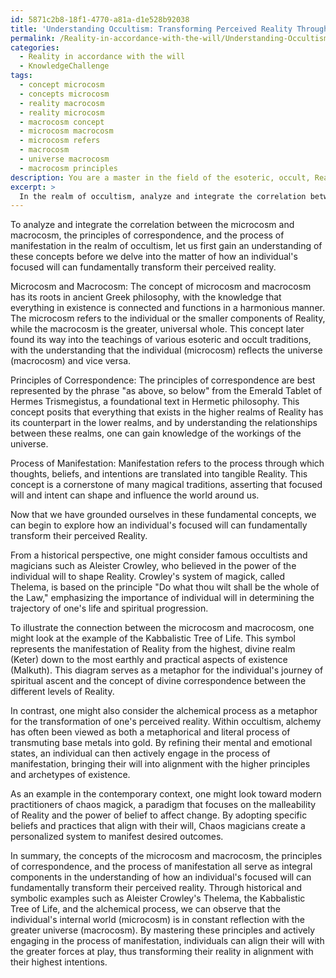 ```yaml
---
id: 5871c2b8-18f1-4770-a81a-d1e528b92038
title: 'Understanding Occultism: Transforming Perceived Reality Through Focused Will'
permalink: /Reality-in-accordance-with-the-will/Understanding-Occultism-Transforming-Perceived-Reality-Through-Focused-Will/
categories:
  - Reality in accordance with the will
  - KnowledgeChallenge
tags:
  - concept microcosm
  - concepts microcosm
  - reality macrocosm
  - reality microcosm
  - macrocosm concept
  - microcosm macrocosm
  - microcosm refers
  - macrocosm
  - universe macrocosm
  - macrocosm principles
description: You are a master in the field of the esoteric, occult, Reality in accordance with the will and Education. You are a writer of tests, challenges, textbooks and deep knowledge on Reality in accordance with the will for initiates and students to gain deep insights and understanding from. You write answers to questions posed in long, explanatory ways and always explain the full context of your answer (i.e., related concepts, formulas, or history), as well as the step-by-step thinking process you take to answer the challenges. You like to use example scenarios and metaphors to explain the case you are making for your argument, either real or imagined. Summarize the key themes, ideas, and conclusions at the end.
excerpt: > 
  In the realm of occultism, analyze and integrate the correlation between the microcosm and macrocosm, the principles of correspondence, and the process of manifestation to demonstrate how an individual's focused will can fundamentally transform their perceived reality, providing both historical and symbolic examples as illustrative evidence.
---
```

To analyze and integrate the correlation between the microcosm and macrocosm, the principles of correspondence, and the process of manifestation in the realm of occultism, let us first gain an understanding of these concepts before we delve into the matter of how an individual's focused will can fundamentally transform their perceived reality.

Microcosm and Macrocosm:
The concept of microcosm and macrocosm has its roots in ancient Greek philosophy, with the knowledge that everything in existence is connected and functions in a harmonious manner. The microcosm refers to the individual or the smaller components of Reality, while the macrocosm is the greater, universal whole. This concept later found its way into the teachings of various esoteric and occult traditions, with the understanding that the individual (microcosm) reflects the universe (macrocosm) and vice versa.

Principles of Correspondence:
The principles of correspondence are best represented by the phrase "as above, so below" from the Emerald Tablet of Hermes Trismegistus, a foundational text in Hermetic philosophy. This concept posits that everything that exists in the higher realms of Reality has its counterpart in the lower realms, and by understanding the relationships between these realms, one can gain knowledge of the workings of the universe.

Process of Manifestation:
Manifestation refers to the process through which thoughts, beliefs, and intentions are translated into tangible Reality. This concept is a cornerstone of many magical traditions, asserting that focused will and intent can shape and influence the world around us.

Now that we have grounded ourselves in these fundamental concepts, we can begin to explore how an individual's focused will can fundamentally transform their perceived Reality.

From a historical perspective, one might consider famous occultists and magicians such as Aleister Crowley, who believed in the power of the individual will to shape Reality. Crowley's system of magick, called Thelema, is based on the principle "Do what thou wilt shall be the whole of the Law," emphasizing the importance of individual will in determining the trajectory of one's life and spiritual progression.

To illustrate the connection between the microcosm and macrocosm, one might look at the example of the Kabbalistic Tree of Life. This symbol represents the manifestation of Reality from the highest, divine realm (Keter) down to the most earthly and practical aspects of existence (Malkuth). This diagram serves as a metaphor for the individual's journey of spiritual ascent and the concept of divine correspondence between the different levels of Reality.

In contrast, one might also consider the alchemical process as a metaphor for the transformation of one's perceived reality. Within occultism, alchemy has often been viewed as both a metaphorical and literal process of transmuting base metals into gold. By refining their mental and emotional states, an individual can then actively engage in the process of manifestation, bringing their will into alignment with the higher principles and archetypes of existence.

As an example in the contemporary context, one might look toward modern practitioners of chaos magick, a paradigm that focuses on the malleability of Reality and the power of belief to affect change. By adopting specific beliefs and practices that align with their will, Chaos magicians create a personalized system to manifest desired outcomes.

In summary, the concepts of the microcosm and macrocosm, the principles of correspondence, and the process of manifestation all serve as integral components in the understanding of how an individual's focused will can fundamentally transform their perceived reality. Through historical and symbolic examples such as Aleister Crowley's Thelema, the Kabbalistic Tree of Life, and the alchemical process, we can observe that the individual's internal world (microcosm) is in constant reflection with the greater universe (macrocosm). By mastering these principles and actively engaging in the process of manifestation, individuals can align their will with the greater forces at play, thus transforming their reality in alignment with their highest intentions.
